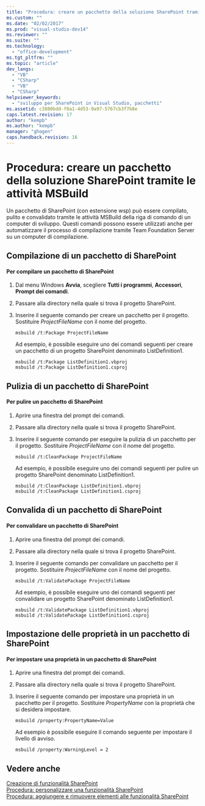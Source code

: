 ```yaml
---
title: "Procedura: creare un pacchetto della soluzione SharePoint tramite le attivit&#224; MSBuild"
ms.custom: ""
ms.date: "02/02/2017"
ms.prod: "visual-studio-dev14"
ms.reviewer: ""
ms.suite: ""
ms.technology: 
  - "office-development"
ms.tgt_pltfrm: ""
ms.topic: "article"
dev_langs: 
  - "VB"
  - "CSharp"
  - "VB"
  - "CSharp"
helpviewer_keywords: 
  - "sviluppo per SharePoint in Visual Studio, pacchetti"
ms.assetid: c3880bdd-f0a1-4d53-9a97-5767cb3f7b8e
caps.latest.revision: 17
author: "kempb"
ms.author: "kempb"
manager: "ghogen"
caps.handback.revision: 16
---
```

# Procedura: creare un pacchetto della soluzione SharePoint tramite le attivit&#224; MSBuild
  Un pacchetto di SharePoint \(con estensione wsp\) può essere compilato, pulito e convalidato tramite le attività MSBuild della riga di comando di un computer di sviluppo.  Questi comandi possono essere utilizzati anche per automatizzare il processo di compilazione tramite Team Foundation Server su un computer di compilazione.  
  
## Compilazione di un pacchetto di SharePoint  
  
#### Per compilare un pacchetto di SharePoint  
  
1.  Dal menu Windows **Avvia**, scegliere **Tutti i programmi**, **Accessori**, **Prompt dei comandi**.  
  
2.  Passare alla directory nella quale si trova il progetto SharePoint.  
  
3.  Inserire il seguente comando per creare un pacchetto per il progetto.  Sostituire *ProjectFileName* con il nome del progetto.  
  
    ```  
    msbuild /t:Package ProjectFileName  
    ```  
  
     Ad esempio, è possibile eseguire uno dei comandi seguenti per creare un pacchetto di un progetto SharePoint denominato ListDefinition1.  
  
    ```  
    msbuild /t:Package ListDefinition1.vbproj  
    msbuild /t:Package ListDefinition1.csproj  
    ```  
  
## Pulizia di un pacchetto di SharePoint  
  
#### Per pulire un pacchetto di SharePoint  
  
1.  Aprire una finestra del prompt dei comandi.  
  
2.  Passare alla directory nella quale si trova il progetto SharePoint.  
  
3.  Inserire il seguente comando per eseguire la pulizia di un pacchetto per il progetto.  Sostituire *ProjectFileName* con il nome del progetto.  
  
    ```  
    msbuild /t:CleanPackage ProjectFileName  
    ```  
  
     Ad esempio, è possibile eseguire uno dei comandi seguenti per pulire un progetto SharePoint denominato ListDefinition1.  
  
    ```  
    msbuild /t:CleanPackage ListDefinition1.vbproj  
    msbuild /t:CleanPackage ListDefinition1.csproj  
    ```  
  
## Convalida di un pacchetto di SharePoint  
  
#### Per convalidare un pacchetto di SharePoint  
  
1.  Aprire una finestra del prompt dei comandi.  
  
2.  Passare alla directory nella quale si trova il progetto SharePoint.  
  
3.  Inserire il seguente comando per convalidare un pacchetto per il progetto.  Sostituire *ProjectFileName* con il nome del progetto.  
  
    ```  
    msbuild /t:ValidatePackage ProjectFileName  
    ```  
  
     Ad esempio, è possibile eseguire uno dei comandi seguenti per convalidare un progetto SharePoint denominato ListDefinition1.  
  
    ```  
    msbuild /t:ValidatePackage ListDefinition1.vbproj  
    msbuild /t:ValidatePackage ListDefinition1.csproj  
    ```  
  
## Impostazione delle proprietà in un pacchetto di SharePoint  
  
#### Per impostare una proprietà in un pacchetto di SharePoint  
  
1.  Aprire una finestra del prompt dei comandi.  
  
2.  Passare alla directory nella quale si trova il progetto SharePoint.  
  
3.  Inserire il seguente comando per impostare una proprietà in un pacchetto per il progetto.  Sostituire *PropertyName* con la proprietà che si desidera impostare.  
  
    ```  
    msbuild /property:PropertyName=Value  
    ```  
  
     Ad esempio è possibile eseguire il comando seguente per impostare il livello di avviso.  
  
    ```  
    msbuild /property:WarningLevel = 2  
    ```  
  
## Vedere anche  
 [Creazione di funzionalità SharePoint](../sharepoint/creating-sharepoint-features.md)   
 [Procedura: personalizzare una funzionalità SharePoint](../sharepoint/how-to-customize-a-sharepoint-feature.md)   
 [Procedura: aggiungere e rimuovere elementi alle funzionalità SharePoint](../sharepoint/how-to-add-and-remove-items-to-sharepoint-features.md)  
  
  